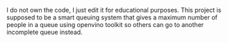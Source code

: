 I do not own the code, I just edit it for educational purposes.
This project is supposed to be a smart queuing system that gives a maximum number of people in a queue using openvino toolkit so others can go to another incomplete queue instead.
